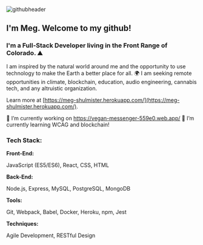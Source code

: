 ![githubheader](https://user-images.githubusercontent.com/65035613/123014979-98f0e500-d384-11eb-94d4-eac9c4edec53.png)


## I'm Meg. Welcome to my github!

### I'm a Full-Stack Developer living in the Front Range of Colorado. ⛰

I am inspired by the natural world around me and the opportunity to use technology to make the Earth a better place for all. 🌍 I am seeking remote opportunities in climate, blockchain, education, audio engineering, cannabis tech, and any altruistic organization. 

Learn more at [https://meg-shulmister.herokuapp.com/](https://meg-shulmister.herokuapp.com/).

🔭 I’m currently working on https://vegan-messenger-559e0.web.app/ 
🌱 I’m currently learning WCAG and blockchain! 

### Tech Stack:

**Front-End:**

JavaScript (ES5/ES6), React, CSS, HTML

**Back-End:**

Node.js, Express, MySQL, PostgreSQL, MongoDB

**Tools:**

Git, Webpack, Babel, Docker, Heroku, npm, Jest

**Techniques:**

Agile Development, RESTful Design

<!--
**earthlymeg/earthlymeg** is a ✨ _special_ ✨ repository because its `README.md` (this file) appears on your GitHub profile.

Here are some ideas to get you started:

- 🔭 I’m currently working on ...
- 🌱 I’m currently learning ...![me](https://user-images.githubusercontent.com/65035613/123011410-8aeb9600-d37d-11eb-93cf-f6769fbb8e15.jpg)

- 👯 I’m looking to collaborate on ...
- 🤔 I’m looking for help with ...
- 💬 Ask me about ...
- 📫 How to reach me: ...
- 😄 Pronouns: ...
- ⚡ Fun fact: ...
-->
